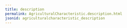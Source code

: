 ```yaml
---
title: description
permalink: AgriculturalCharacteristic.description.html
jsonid: agriculturalcharacteristic_description
---
```

